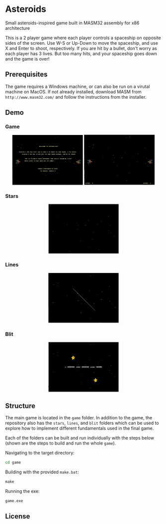 # Asteroids
Small asteroids-inspired game built in MASM32 assembly for x86 architecture

This is a 2 player game where each player controls a spaceship on opposite sides of the screen. Use W-S or Up-Down to move the spaceship, and use X and Enter to shoot, respectively. If you are hit by a bullet, don't worry as each player has 3 lives. But too many hits, and your spaceship goes down and the game is over!

## Prerequisites

The game requires a Windows machine, or can also be run on a virutal machine on MacOS. If not already installed, download MASM from `http://www.masm32.com/` and follow the instructions from the installer.

## Demo

### Game

<p align="center">
  <img src="game-menu.PNG" width="45%">
  <img src="game.PNG" width="45%">
</p>

### Stars

<p align="center">
  <img src="stars.PNG" width="45%">
</p>

### Lines

<p align="center">
  <img src="lines.PNG" width="45%">
</p>

### Blit

<p align="center">
  <img src="blit.PNG" width="45%">
</p>

## Structure

The main game is located in the `game` folder. In addition to the game, the repository also has the `stars`, `lines`, and `blit` folders which can be used to explore how to implement different fundamentals used in the final game. 

Each of the folders can be built and run individually with the steps below (shown are the steps to build and run the whole `game`).

Navigating to the target directory:
```cmd
cd game
```

Building with the provided `make.bat`:
```cmd
make
```

Running the exe:
```cmd
game.exe
```

## License

